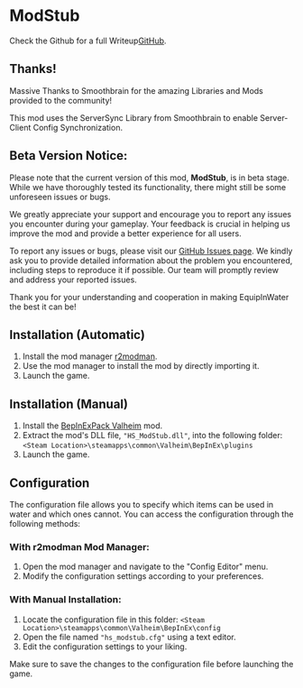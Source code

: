 # ModStub

Check the Github for a full Writeup[GitHub](GITHUBLINK).

## Thanks!
Massive Thanks to Smoothbrain for the amazing Libraries and Mods provided to the community!

This mod uses the ServerSync Library from Smoothbrain to enable Server-Client Config Synchronization.

## Beta Version Notice:

Please note that the current version of this mod, **ModStub**, is in beta stage. While we have thoroughly tested its functionality, there might still be some unforeseen issues or bugs.

We greatly appreciate your support and encourage you to report any issues you encounter during your gameplay. Your feedback is crucial in helping us improve the mod and provide a better experience for all users.

To report any issues or bugs, please visit our [GitHub Issues page](GITHUBLINK). We kindly ask you to provide detailed information about the problem you encountered, including steps to reproduce it if possible. Our team will promptly review and address your reported issues.

Thank you for your understanding and cooperation in making EquipInWater the best it can be!

## Installation (Automatic)
1. Install the mod manager [r2modman](https://valheim.thunderstore.io/package/ebkr/r2modman/).
2. Use the mod manager to install the mod by directly importing it.
3. Launch the game.

## Installation (Manual)
1. Install the [BepInExPack Valheim](https://valheim.thunderstore.io/package/denikson/BepInExPack_Valheim/) mod.
2. Extract the mod's DLL file, `"HS_ModStub.dll"`, into the following folder: `<Steam Location>\steamapps\common\Valheim\BepInEx\plugins`
3. Launch the game.

## Configuration
The configuration file allows you to specify which items can be used in water and which ones cannot. You can access the configuration through the following methods:

### With r2modman Mod Manager:
1. Open the mod manager and navigate to the "Config Editor" menu.
2. Modify the configuration settings according to your preferences.

### With Manual Installation:
1. Locate the configuration file in this folder: `<Steam Location>\steamapps\common\Valheim\BepInEx\config`
2. Open the file named `"hs_modstub.cfg"` using a text editor.
3. Edit the configuration settings to your liking.

Make sure to save the changes to the configuration file before launching the game.